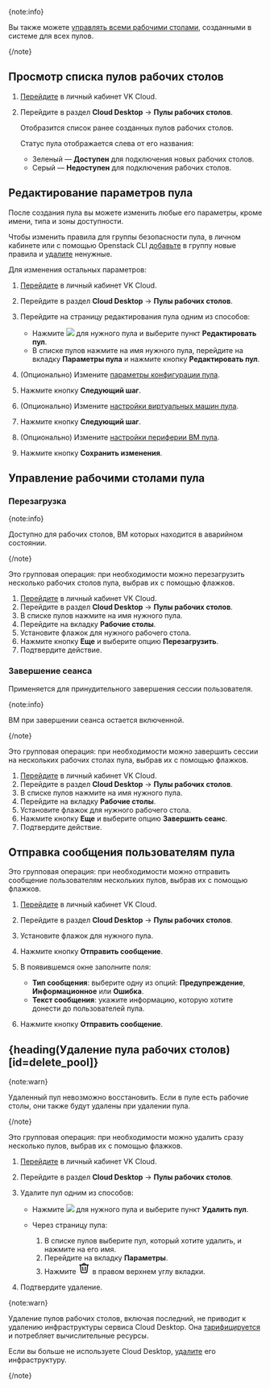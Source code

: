 {note:info}

Вы также можете [управлять всеми рабочими столами](../../manage-desktops), созданными в системе для всех пулов.

{/note}

## Просмотр списка пулов рабочих столов

1. [Перейдите](https://msk.cloud.vk.com/app) в личный кабинет VK Cloud.
1. Перейдите в раздел **Cloud Desktop** → **Пулы рабочих столов**.

   Отобразится список ранее созданных пулов рабочих столов.

   Статус пула отображается слева от его названия:

   - Зеленый — **Доступен** для подключения новых рабочих столов.
   - Серый — **Недоступен** для подключения рабочих столов.

## Редактирование параметров пула

После создания пула вы можете изменить любые его параметры, кроме имени, типа и зоны доступности.

Чтобы изменить правила для группы безопасности пула, в личном кабинете или с помощью Openstack CLI [добавьте](/ru/networks/vnet/instructions/secgroups#add_rule) в группу новые правила и [удалите](/ru/networks/vnet/instructions/secgroups#delete_rule) ненужные.

Для изменения остальных параметров:

1. [Перейдите](https://msk.cloud.vk.com/app) в личный кабинет VK Cloud.
1. Перейдите в раздел **Cloud Desktop** → **Пулы рабочих столов**.
1. Перейдите на страницу редактирования пула одним из способов:

   - Нажмите ![ ](/ru/assets/more-icon.svg "inline") для нужного пула и выберите пункт **Редактировать пул**.
   - В списке пулов нажмите на имя нужного пула, перейдите на вкладку **Параметры пула** и нажмите кнопку **Редактировать пул**.

1. (Опционально) Измените [параметры конфигурации пула](/ru/computing/cloud-desktops/instructions/desktops-pool/add#setup_pool_configuration).
1. Нажмите кнопку **Следующий шаг**.
1. (Опционально) Измените [настройки виртуальных машин пула](/ru/computing/cloud-desktops/instructions/desktops-pool/add#configure_pool_vms).
1. Нажмите кнопку **Следующий шаг**.
1. (Опционально) Измените [настройки периферии ВМ пула](/ru/computing/cloud-desktops/instructions/desktops-pool/add#configure_peripherals).
1. Нажмите кнопку **Сохранить изменения**.

## Управление рабочими столами пула

### Перезагрузка

{note:info}

Доступно для рабочих столов, ВМ которых находится в аварийном состоянии.

{/note}

Это групповая операция: при необходимости можно перезагрузить несколько рабочих столов пула, выбрав их с помощью флажков.

1. [Перейдите](https://msk.cloud.vk.com/app) в личный кабинет VK Cloud.
1. Перейдите в раздел **Cloud Desktop** → **Пулы рабочих столов**.
1. В списке пулов нажмите на имя нужного пула.
1. Перейдите на вкладку **Рабочие столы**.
1. Установите флажок для нужного рабочего стола.
1. Нажмите кнопку **Еще** и выберите опцию **Перезагрузить**.
1. Подтвердите действие.

### Завершение сеанса

Применяется для принудительного завершения сессии пользователя.

{note:info}

ВМ при завершении сеанса остается включенной.

{/note}

Это групповая операция: при необходимости можно завершить сессии на нескольких рабочих столах пула, выбрав их с помощью флажков.

1. [Перейдите](https://msk.cloud.vk.com/app) в личный кабинет VK Cloud.
1. Перейдите в раздел **Cloud Desktop** → **Пулы рабочих столов**.
1. В списке пулов нажмите на имя нужного пула.
1. Перейдите на вкладку **Рабочие столы**.
1. Установите флажок для нужного рабочего стола.
1. Нажмите кнопку **Еще** и выберите опцию **Завершить сеанс**.
1. Подтвердите действие.

## Отправка сообщения пользователям пула

Это групповая операция: при необходимости можно отправить сообщение пользователям нескольких пулов, выбрав их с помощью флажков.

1. [Перейдите](https://msk.cloud.vk.com/app) в личный кабинет VK Cloud.
1. Перейдите в раздел **Cloud Desktop** → **Пулы рабочих столов**.
1. Установите флажок для нужного пула.
1. Нажмите кнопку **Отправить сообщение**.
1. В появившемся окне заполните поля:

   - **Тип сообщения**: выберите одну из опций: **Предупреждение**, **Информационное** или **Ошибка**.
   - **Текст сообщения**: укажите информацию, которую хотите донести до пользователей пула.

1. Нажмите кнопку **Отправить сообщение**.

## {heading(Удаление пула рабочих столов)[id=delete_pool]}

{note:warn}

Удаленный пул невозможно восстановить. Если в пуле есть рабочие столы, они также будут удалены при удалении пула.

{/note}

Это групповая операция: при необходимости можно удалить сразу несколько пулов, выбрав их с помощью флажков.

1. [Перейдите](https://msk.cloud.vk.com/app) в личный кабинет VK Cloud.
1. Перейдите в раздел **Cloud Desktop** → **Пулы рабочих столов**.
1. Удалите пул одним из способов:

   - Нажмите ![ ](/ru/assets/more-icon.svg "inline") для нужного пула и выберите пункт **Удалить пул**.
   - Через страницу пула:

     1. В списке пулов выберите пул, который хотите удалить, и нажмите на его имя.
     1. Перейдите на вкладку **Параметры**.
     1. Нажмите ![Корзина](assets/trash-icon.svg "inline") в правом верхнем углу вкладки.

1. Подтвердите удаление.

{note:warn}

Удаление пулов рабочих столов, включая последний, не приводит к удалению инфраструктуры сервиса Cloud Desktop. Она [тарифицируется](../../../tariffication) и потребляет вычислительные ресурсы.

Если вы больше не используете Cloud Desktop, [удалите](../../delete-vdi) его инфраструктуру.

{/note}
